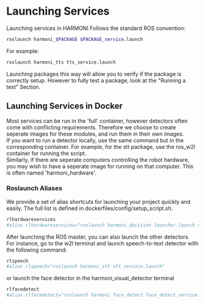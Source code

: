 # Launching Services

Launching services in HARMONI Follows the standard ROS convention:
```bash
roslaunch harmoni_$PACKAGE $PACKAGE_service.launch
```
For example:
```bash
roslaunch harmoni_tts tts_service.launch
```
Launching packages this way will allow you to verify if the package is correctly setup. However to fully test a package, look at the "Running a test" Section.



## Launching Services in Docker
Most services can be run in the 'full' container, however detectors often come with conflicting requirements. Therefore we choose to create seperate images for these modules, and run them in their own images.  
If you want to run a detector locally, use the same command but in the corresponding container. For example, for the stt package, use the ros_w2l container for running the script.  
Similarly, if there are seperate computers controlling the robot hardware, you may wish to have a seperate image for running on that computer. This is often named 'harmoni_hardware'.


### Roslaunch Aliases
We provide a set of alias shortcuts for launching your project quickly and easily. The full list is defined in dockerfiles/config/setup_script.sh.

```bash
rlhardwareservices
#alias rlhardwareservices="roslaunch harmoni_decision launcher.launch service:='hardware'"
```
After launching the ROS master, you can also launch the other detectors. For instance, go to the w2l terminal and launch speech-to-text detector with the following command:
```bash
rlspeech
#alias rlspeech="roslaunch harmoni_stt stt_service.launch"
```
or launch the face detector in the harmoni_visual_detector terminal
```bash
rlfacedetect
#alias rlfacedetect="roslaunch harmoni_face_detect face_detect_service.launch"
```